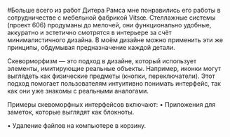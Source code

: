 #Больше всего из работ Дитера Рамса мне понравились его работы в сотрудничестве с мебельной фабрикой Vitsœ. Стеллажные системы (проект 606) продуманы до мелочей, они функционально удобные, аккуратно и эстетично смотрятся в интерьере за счёт минималистичного дизайна. В моём дизайне можно применить эти же принципы, обдумывая предназначение каждой детали.

Скеворморфизм — это подход в дизайне, который использует элементы, имитирующие реальные объекты. Например, иконки могут выглядеть как физические предметы (кнопки, переключатели). Этот подход помогает пользователям интуитивно понимать интерфейс, так как они уже знакомы с реальными аналогами.

Примеры скевоморфных интерфейсов включают:
• Приложения для заметок, которые выглядят как блокноты.

• Удаление файлов на компьютере в корзину. 
